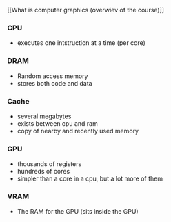 [[What is computer graphics (overwiev of the course)]]

### CPU
- executes one intstruction at a time (per core)

### DRAM
- Random access  memory
- stores both code and data
### Cache
- several megabytes
- exists between cpu and ram
- copy of nearby and recently used memory

### GPU
- thousands of registers
- hundreds of cores
- simpler than a core in a cpu, but a lot more of them
### VRAM
- The RAM for the GPU (sits inside the GPU)

